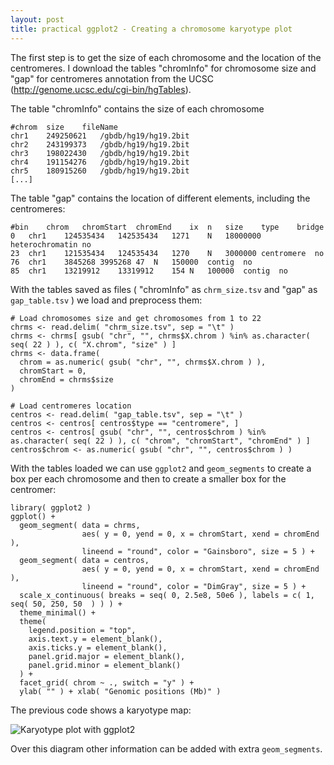 ```yaml
---
layout: post
title: practical ggplot2 - Creating a chromosome karyotype plot
---
```


The first step is to get the size of each chromosome and the location of the centromeres. I download the tables "chromInfo" for chromosome size and "gap" for centromeres annotation from the UCSC (http://genome.ucsc.edu/cgi-bin/hgTables).

The table "chromInfo" contains the size of each chromosome

	#chrom	size	fileName
	chr1	249250621	/gbdb/hg19/hg19.2bit
	chr2	243199373	/gbdb/hg19/hg19.2bit
	chr3	198022430	/gbdb/hg19/hg19.2bit
	chr4	191154276	/gbdb/hg19/hg19.2bit
	chr5	180915260	/gbdb/hg19/hg19.2bit
	[...]

The table "gap" contains the location of different elements, including the centromeres:

	#bin	chrom	chromStart	chromEnd	ix	n	size	type	bridge
	0	chr1	124535434	142535434	1271	N	18000000	heterochromatin	no
	23	chr1	121535434	124535434	1270	N	3000000	centromere	no
	76	chr1	3845268	3995268	47	N	150000	contig	no
	85	chr1	13219912	13319912	154	N	100000	contig	no

With the tables saved as files ( "chromInfo" as `chrm_size.tsv` and "gap" as `gap_table.tsv` ) we load and preprocess them:

	# Load chromosomes size and get chromosomes from 1 to 22
	chrms <- read.delim( "chrm_size.tsv", sep = "\t" )
	chrms <- chrms[ gsub( "chr", "", chrms$X.chrom ) %in% as.character( seq( 22 ) ), c( "X.chrom", "size" ) ]
	chrms <- data.frame(
	  chrom = as.numeric( gsub( "chr", "", chrms$X.chrom ) ),
	  chromStart = 0,
	  chromEnd = chrms$size
	)

	# Load centromeres location
	centros <- read.delim( "gap_table.tsv", sep = "\t" )
	centros <- centros[ centros$type == "centromere", ]
	centros <- centros[ gsub( "chr", "", centros$chrom ) %in% as.character( seq( 22 ) ), c( "chrom", "chromStart", "chromEnd" ) ]
	centros$chrom <- as.numeric( gsub( "chr", "", centros$chrom ) )

With the tables loaded we can use `ggplot2` and `geom_segments` to create a box per each chromosome and then to create a smaller box for the centromer:

	library( ggplot2 )
	ggplot() +
	  geom_segment( data = chrms,
	                aes( y = 0, yend = 0, x = chromStart, xend = chromEnd ),
	                lineend = "round", color = "Gainsboro", size = 5 ) +
	  geom_segment( data = centros, 
	                aes( y = 0, yend = 0, x = chromStart, xend = chromEnd ),
	                lineend = "round", color = "DimGray", size = 5 ) +
	  scale_x_continuous( breaks = seq( 0, 2.5e8, 50e6 ), labels = c( 1, seq( 50, 250, 50  ) ) ) +
	  theme_minimal() +
	  theme(
	    legend.position = "top",
	    axis.text.y = element_blank(),
	    axis.ticks.y = element_blank(),
	    panel.grid.major = element_blank(), 
	    panel.grid.minor = element_blank()
	  ) + 
	  facet_grid( chrom ~ ., switch = "y" ) +
	  ylab( "" ) + xlab( "Genomic positions (Mb)" )

The previous code shows a karyotype map:

![Karyotype plot with ggplot2](img/ggplot2_karyotype.png)

Over this diagram other information can be added with extra `geom_segments`.
